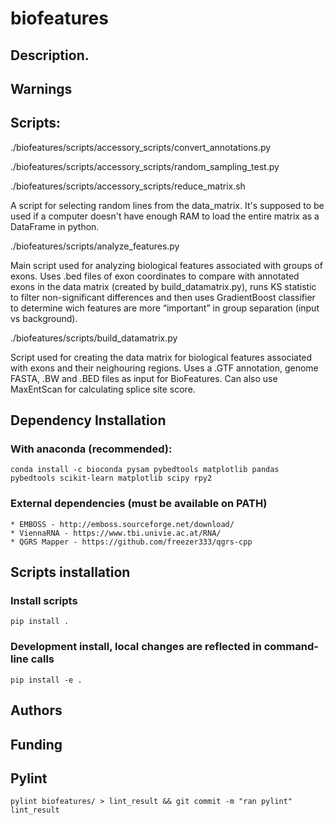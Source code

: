 ﻿# biofeatures

## Description.


## Warnings


## Scripts:


./biofeatures/scripts/accessory_scripts/convert_annotations.py

./biofeatures/scripts/accessory_scripts/random_sampling_test.py

./biofeatures/scripts/accessory_scripts/reduce_matrix.sh

A script for selecting random lines from the data_matrix.
It's supposed to be used if a computer doesn't have enough RAM
to load the entire matrix as a DataFrame in python.

./biofeatures/scripts/analyze_features.py

Main script used for analyzing biological features associated with groups of exons. Uses .bed files of exon coordinates to compare with annotated exons in the data matrix (created by build_datamatrix.py), runs KS statistic to filter non-significant differences and then uses GradientBoost classifier to determine wich features are more “important” in group separation (input vs background).

./biofeatures/scripts/build_datamatrix.py

Script used for creating the data matrix for biological features associated with exons and their neighouring regions. Uses a .GTF annotation, genome FASTA, .BW and .BED files as input for BioFeatures. Can also use MaxEntScan for calculating splice site score.

## Dependency Installation

### With anaconda (recommended):

    conda install -c bioconda pysam pybedtools matplotlib pandas pybedtools scikit-learn matplotlib scipy rpy2
    
### External dependencies (must be available on PATH)
    
    * EMBOSS - http://emboss.sourceforge.net/download/
    * ViennaRNA - https://www.tbi.univie.ac.at/RNA/
    * QGRS Mapper - https://github.com/freezer333/qgrs-cpp

## Scripts installation

### Install scripts
    pip install .

### Development install, local changes are reflected in command-line calls

    pip install -e .


## Authors


## Funding


## Pylint

    pylint biofeatures/ > lint_result && git commit -m "ran pylint" lint_result
